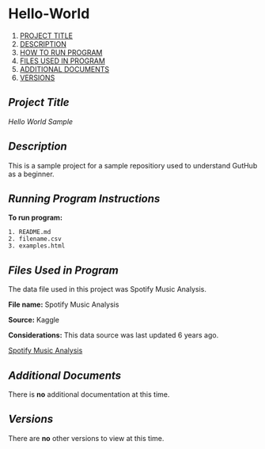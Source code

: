 # **Hello-World**
1. [PROJECT TITLE](#project-title)
2. [DESCRIPTION](#description)
3. [HOW TO RUN PROGRAM](#running-program-instructions)
4. [FILES USED IN PROGRAM](#files-used-in-program)
5. [ADDITIONAL DOCUMENTS](#additional-documents)
6. [VERSIONS](#versions)

## *Project Title*

*Hello World Sample*

## *Description*

This is a sample project for a sample repositiory used to understand GutHub as a beginner. 

## *Running Program Instructions*

**To run program:**

```
1. README.md
2. filename.csv
3. examples.html
```
## *Files Used in Program*

The data file used in this project was Spotify Music Analysis. 

**File name:** Spotify Music Analysis 

**Source:** Kaggle 

**Considerations:** This data source was last updated 6 years ago. 

[Spotify Music Analysis](https://www.kaggle.com/code/aeryan/spotify-music-analysis/data)

## *Additional Documents*

There is **no** additional documentation at this time.

## *Versions*

There are **no** other versions to view at this time.
